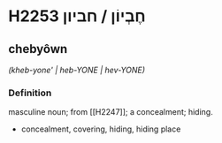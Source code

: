 # H2253 חֶבְיוֹן / חביון

## chebyôwn

_(kheb-yone' | heb-YONE | hev-YONE)_

### Definition

masculine noun; from [[H2247]]; a concealment; hiding.

- concealment, covering, hiding, hiding place
